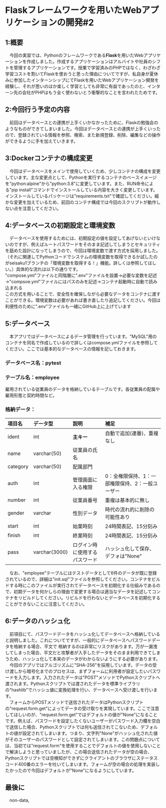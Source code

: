 # Flaskフレームワークを用いたWebアプリケーションの開発#2
## 1:概要
　今回の実習では、Pythonのフレームワークである**Flask**を用いたWebアプリケーションを作成しました。作成するアプリケーションはアルバイトや社員のシフトを管理するアプリケーションです。授業で学習済みのPHPではなく、わざわざ学習コストを割いてFlaskを使おうと思った理由についてですが、私自身が夏休みに参加したインターンシップにてFlaskを用いたWebアプリケーション開発を経験し、それが思いのほか楽しく学習としても非常に有益であったのと、インターン先の会社がPHPはもう全く使わないとう衝撃的なことを言われたためです。
## 2:今回行う予定の内容
　前回はデータベースとの連携が上手くいかなかったために、Flaskの勉強会のようなものができてしまいました。今回はデータベースとの連携が上手くいったので、登録されている情報を参照、検索、また新規登録、削除、編集などの操作ができるように手を加えていきます。
## 3:Dockerコンテナの構成変更
　今回はデータベースをメインで使用していくため、少しコンテナの構成を変更しています。主な変更点として、Pythonを実行するコンテナのベースイメージを"python:alpine"から"python:3.8"に変更しています。また、RUN命令による"pip install"コマンドでインストールしている内容を大きく変更しています。インストールしているパッケージは"requirements.txt"で確認してください。細かな変更を加えているため、前回のコンテナ構成では今回のスクリプトが動作しない点を注意してください。
## 4:データベースの初期設定と環境変数
　データベースを使用するためには、初期設定の値を設定してあげないといけないのですが、例えばルートパスワードをそのまま記述してしまうとセキュリティを舐めた設計になってしまうので、今回は環境変数で渡す方式を採用しました。（それに関連してPythonコードでシステムの環境変数を取得できるか試したのがseisaku1ブランチの「環境変数を取得する！」機能。詳しくは参照してほしい。）具体的な流れは以下の通りです。    
"compose.yml"ファイルと同階層に".env"ファイルを設置→必要な変数を記述→"compsoe.yml"ファイルにはパスのみを記述→コンテナ起動時に自動で読み込まれる    
この方式を用いることで、安全性を確保しながら必要なデータをコンテナに渡すことができる。環境変数は必要があれば書き直したり追記してください。今回は利便性のために".env"ファイルも一緒にGitHub上に上げています
## 5:データベース
　本アプリではデータベースによるデータ管理を行っています。"MySQL"用のコンテナを同名で作成しているので詳しくはcompose.ymlファイルを参照してください。ここでは基本的なデータベースの情報を記しておきます。    
### データベース名：pytest  
### テーブル名：employee  
雇用されている従業員のデータを格納しているテーブルです。各従業員の配属や雇用形態と契約時間など。  
### 格納データ：  
| 項目名 | データ型 | 説明 | 補足 |
|:---|:---|:---|:---|
| ident | int | **主キー** | 自動で追加(連番)、重複なし |
| name | varchar(50) | 従業員の氏名 | |
| category | varchar(50) | 配属部門 | |
| auth | int | 管理画面に入る権限 | 0：全権限保持、1：一部権限保持、2：一般ユーザー |
| number | int | 従業員番号 | 重複は基本的に無し |
| gender | varchar | 性別データ | 時代の流れ的に削除の可能性あり |
| start | int | 始業時刻 | 24時間表記、15分刻み |
| finish | int | 終業時刻 | 24時間表記、15分刻み |
| pass | varchar(3000) | ログイン時に使用するパスワード | ハッシュ化して保存、デフォは"None" |    


　なお、"employee"テーブルにはテストデータとして6件のデータが既に登録されているので、詳細は"init.sql"ファイルを参照してください。コンテナをビルドする時にこのファイルが実行されてデータベースを初期化する仕組みであるので、初期データを何かしらの理由で変更する場合は適当なデータを記述してコンテナをリビルドしてください。リビルドを行わないとデータベースを初期化することができないことに注意してください。  
## 6:データのハッシュ化
　前項目にて、パスワードデータをハッシュ化してデータベースへ格納していると説明しました。これについてですが、一般的にデータベースへパスワードデータを格納する場合、平文で
格納するのは非常にリスクがあります。万が一漏洩してしまった場合、平文だと攻撃者が入手したデータをそのまま利用できてしまうため、ハッシュ化して本来のデータがわからないようにする必要があります。  
　今回のアプリではアルゴリズムに"SHA-256"を採用しています。データの受け渡しから暗号化までのプロセスは、まずフォームに利用者が設定したいパスワードを入力します。入力されたデータは"POST"メソッドでPythonスクリプトへ渡されます。Pythonスクリプトでは渡されたデータを標準ライブラリの"hashlib"でハッシュ値に変換処理を行い、データベースへ受け渡しを行います。  
　フォームからPOSTメソッドで送信されたデータはPythonスクリプトの"request.form.get"によってデータの受け取りを実現しています。ここで注意してほしいのが、"request.form.get"ではデフォルトの値が"None"になることです。例えば、パスワードを設定したくないユーザーがパスワード入力欄を空白で送信した場合、Pythonスクリプトでは何も送信されてこないため、デフォルトの値が設定されてしまいます。つまり、文字列"None"がハッシュ化された値がそのユーザーのパスワードとして設定されてしまいます。この問題点については、当初では"request.form"を使用することでデフォルトの値を使用しないことで解決しようと思っていましたが、この場合送信されたデータが空の場合、Pythonスクリプトでは空検知ができずにクライアントのブラウザにステータスコード400番のエラーを吐いてしまいます。フォームが空の場合の処理を実装したかったので今回はデフォルトが"None"になるようにしています。
## 最後に
　non-data,